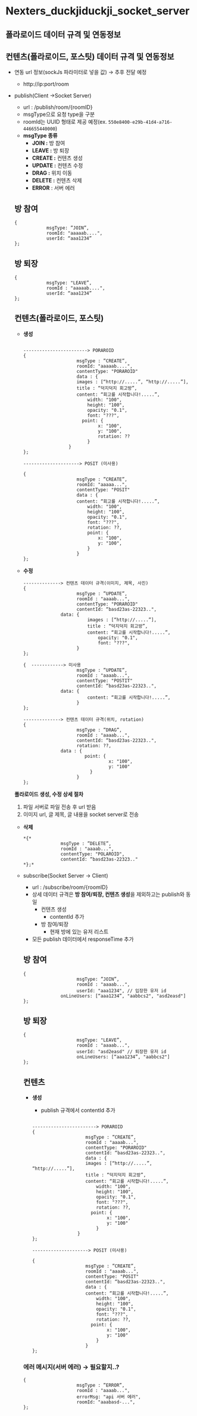 # Nexters_duckjiduckji_socket_server

## **폴라로이드 데이터 규격 및 연동정보**

## 컨텐츠(폴라로이드, 포스팃) **데이터 규격 및 연동정보**

- 연동 url 정보(sockJs 파라미터로 넣을 값) → 추후 전달 예정
    - http://ip:port/room
- publish(Client →Socket Server)
    - url : /publish/room/{roomID}
    - msgType으로 요청 type을 구분
    - roomId는 UUID 형태로 제공 예정(ex. `550e8400-e29b-41d4-a716-446655440000`)
    - **msgType 종류**
        - **JOIN :** 방 참여
        - **LEAVE :** 방 퇴장
        - **CREATE :** 컨텐츠 생성
        - **UPDATE :** 컨텐츠 수정
        - **DRAG :** 위치 이동
        - **DELETE :** 컨텐츠 삭제
        - **ERROR** : 서버 에러
    
    ## 방 참여
    
    ```
    {
    			msgType: ”JOIN”,
                roomId: "aaaaab....",
    		    userId: “aaa1234”
    };
    ```
    
    ## 방 퇴장
    
    ```
    {
    			msgType: "LEAVE”,
                roomId : "aaaaab....",
        	    userId: “aaa1234”
    };
    ```
    
    ## 컨텐츠(폴라로이드, 포스팃)
    
    - **생성**
        
        ```
        
        ------------------------> PORAROID
        {
        					msgType : ”CREATE”,
                            roomId: "aaaaab....",
        					contentType: "PORAROID"
        					data : {
        				    images : [“http://.....”, “http://.....”],
        				    title : “덕지덕지 회고방”,
        				    content: “회고를 시작합니다!.....”,
        						width: "100",
        						height: "100",
        						opacity: "0.1",
        						font: "???",
        					  point: {
        							x: "100",
        		 					y: "100",
        							rotation: ??
        						}
        				 }
        };
        
        ---------------------> POSIT (미사용)
        
        {
        					msgType : ”CREATE”,
                            roomId: "aaaaa...",
        					contentType: "POSIT"
        					data : {
        				    content: “회고를 시작합니다!.....”,
        						width: "100",
        						height: "100",
        						opacity: "0.1",
        						font: "???",
                                rotation: ??,
        					    point: {
        							x: "100",
        		 					y: "100",
        						}
        					}
        };
        
        ```
        
    - **수정**
        
        ```
        --------------> 컨텐츠 데이터 규격(이미지, 제목, 사진)
        {
        					msgType : ”UPDATE”,
                            roomId : "aaaab...",
        					contentType: "PORAROID"
        					contentId: “basd23as-22323..",
        		      data: {
        					    images : [“http://.....”],
        					    title : “덕지덕지 회고방”,
        					    content: “회고를 시작합니다!.....”,     
        							opacity: "0.1",
        							font: "???",
        					} 
        };
        
        {  ------------> 미사용
        					msgType : ”UPDATE”,
                            roomId : "aaaab...",
        					contentType: "POSTIT"
        					contentId: “basd23as-22323..",
        		      data: {
        					    content: “회고를 시작합니다!.....”,     
        					} 
        };
        
        --------------> 컨텐츠 데이터 규격(위치, rotation)
        {
        					msgType : ”DRAG”,
                            roomId : "aaaab...",
        					contentId: “basd23as-22323..",
                            rotation: ??,
        		      data : {
        					   point: {
        								x: "100",
        			 					y: "100"
        						 }
        					}   
        };
        
        ```
        
    
    **폴라로이드 생성, 수정 상세 절차** 
    
    1. 파일 서버로 파일 전송 후 url 받음
    2. 이미지 url, 글 제목, 글 내용을 socket server로 전송
    
    - **삭제**
        
        ```
        *{*
        			  msgType : ”DELETE”,
                      roomId : "aaaab...",
        			  contentType: "POLAROID",
        		      contentId: “basd23as-22323.."
        *};*
        ```
        
    
    - subscribe(Socket Server → Client)
        - url : /subscribe/room/{roomID}
        - 상세 데이터 규격은 **방 참여/퇴장, 컨텐츠 생성**을 제외하고는 publish와 동일
            - 컨텐츠 생성
                - contentId 추가
            - 방 참여/퇴장
                - 현재 방에 있는 유저 리스트
        - 모든 publish 데이터에서 responseTime 추가
            
            
        
        ## 방 참여
        
        ```
        {
        				 	msgType: ”JOIN”,
                            roomId : "aaaab...",
        					userId: "aaa1234", // 입장한 유저 id
        		      onLineUsers: [“aaa1234”, "aabbcs2", "asd2easd"]
        };
        ```
        
        ## 방 퇴장
        
        ```
        {
        				 	msgType: "LEAVE”,
                            roomId : "aaaab...",
        					userId: "asd2easd" // 퇴장한 유저 id
        					onLineUsers: [“aaa1234”, "aabbcs2"]
        };
        ```
        
        ## 컨텐츠
        
        - **생성**
            - publish 규격에서 contentId 추가
            
            ```
            
            ------------------------> PORAROID
            {
            					msgType : ”CREATE”,
                                roomId : "aaaab...",
            					contentType: "PORAROID"
            					contentId: “basd23as-22323..",
            					data : {
            				    images : [“http://.....”, “http://.....”],
            				    title : “덕지덕지 회고방”,
            				    content: “회고를 시작합니다!.....”,
            						width: "100",
            						height: "100",
            						opacity: "0.1",
            						font: "???",
                                    rotation: ??,
            					  point: {
            							x: "100",
            		 					y: "100"
            						}
            				 }
            };
            
            ---------------------> POSIT (미사용)
            
            {
            					msgType : ”CREATE”,
                                roomId : "aaaab...",
            					contentType: "POSIT"
            					contentId: “basd23as-22323..",
            					data : {
            				    content: “회고를 시작합니다!.....”,
            						width: "100",
            						height: "100",
            						opacity: "0.1",
            						font: "???",
                                    rotation: ??,
            					  point: {
            							x: "100",
            		 					y: "100"
            						}
            					}
            };
            
            ```
            
        
        ### 에러 메시지(서버 에러) → 필요할지..?
        
        ```
        {
        					msgType : ”ERROR”,
                            roomId : "aaaab...",
        					errorMsg: "api 서버 에러",
        					roomId: "aaabasd-...",
        };
        ```
